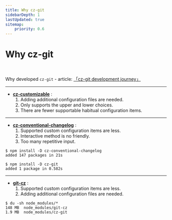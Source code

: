 ```yaml
---
title: Why cz-git
sidebarDepth: 1
lastUpdated: true
sitemap:
    priority: 0.6
---
```


# Why cz-git

<br>

Why developed `cz-git` - article: [「cz-git development journey」](https://www.qbb.sh/posts/2022-12-26-cz-git-czg-journey)

---

- [**cz-customizable**](https://github.com/leoforfree/cz-customizable) :
  1. Adding additional configuration files are needed.
  2. Only supports the upper and lower choices.
  3. There are fewer supportable habitual configuration items.

---

- [**cz-conventional-changelog**](https://github.com/commitizen/cz-conventional-changelog) :
  1. Supported custom configuration items are less.
  2. Interactive method is no friendly.
  3. Too many repetitive input.

```sh{4}
$ npm install -D cz-conventional-changelog
added 147 packages in 21s

$ npm install -D cz-git
added 1 package in 0.582s
```

---

- [**git-cz**](https://github.com/streamich/git-cz) :
  1. Supported custom configuration items are less.
  2. Adding additional configuration files are needed.

```sh{3}
$ du -sh node_modules/*
148 MB	node_modules/git-cz
1.9 MB	node_modules/cz-git
```
